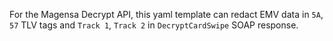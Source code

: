 For the Magensa Decrypt API, this yaml template can redact EMV data in `5A`, `57` TLV tags and `Track 1`, `Track 2` in `DecryptCardSwipe` SOAP response.